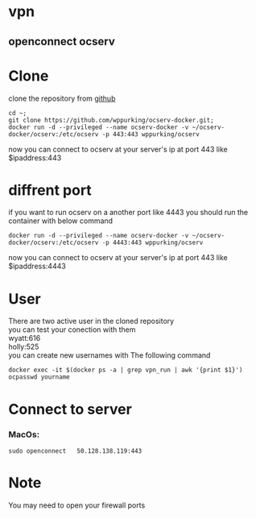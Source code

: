 # vpn

## openconnect ocserv
# Clone 
clone the repository from [github](https://github.com/wppurking/ocserv-docker)
```
cd ~;
git clone https://github.com/wppurking/ocserv-docker.git;
docker run -d --privileged --name ocserv-docker -v ~/ocserv-docker/ocserv:/etc/ocserv -p 443:443 wppurking/ocserv
```
now you can connect to ocserv at your server's ip at port 443 like $ipaddress:443
# diffrent port
if you want to run ocserv on a another port like 4443 you should run the container with below command
<!-- ```
cd ~;
sed "s/#udp-port = 443 /udp-port = 4443/g" ocserv-docker/ocserv/ocserv.conf
``` -->
```
docker run -d --privileged --name ocserv-docker -v ~/ocserv-docker/ocserv:/etc/ocserv -p 4443:443 wppurking/ocserv
```
now you can connect to ocserv at your server's ip at port 443 like $ipaddress:4443

# User
There are two active user in the cloned repository\
you can test your conection with them\
wyatt:616\
holly:525\
you can create new usernames with The following command
```
docker exec -it $(docker ps -a | grep vpn_run | awk '{print $1}') ocpasswd yourname
```
# Connect to server 
### MacOs:
```
sudo openconnect   50.128.138.119:443
```
# Note 
You may need to open your firewall ports
